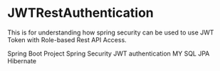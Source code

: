 # JWTRestAuthentication
This is for understanding how spring security can be used to use JWT Token with Role-based Rest API Access. 


Spring Boot Project
Spring Security
JWT authentication 
MY SQL 
JPA Hibernate
